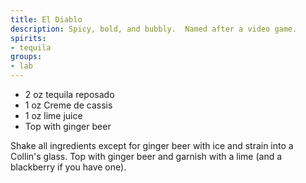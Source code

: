 ```yaml
---
title: El Diablo
description: Spicy, bold, and bubbly.  Named after a video game.
spirits:
- tequila
groups:
- lab
---
```


- 2 oz tequila reposado
- 1 oz Creme de cassis
- 1 oz lime juice
- Top with ginger beer

Shake all ingredients except for ginger beer with ice and strain into a Collin's glass.
Top with ginger beer and garnish with a lime (and a blackberry if you have one).
